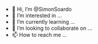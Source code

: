 - 👋 Hi, I’m @SimonSoardo
- 👀 I’m interested in ...
- 🌱 I’m currently learning ...
- 💞️ I’m looking to collaborate on ...
- 📫 How to reach me ...

<!---
SimonSoardo/SimonSoardo is a ✨ special ✨ repository because its `README.md` (this file) appears on your GitHub profile.
You can click the Preview link to take a look at your changes.
--->
